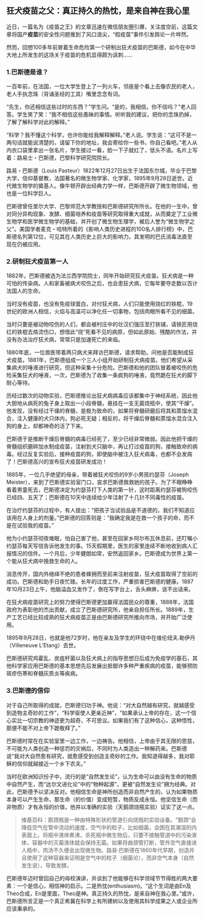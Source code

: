 ## 狂犬疫苗之父：真正持久的热忱，是来自神在我心里

近日，一篇名为《疫苗之王》的文章迅速在微信朋友圈引爆，关注度空前，这篇文章将国产**疫苗**的安全性问题推到了风口浪尖，“假疫苗”事件引发舆论一片哗然。

然而，回想100多年前冒着生命危险第一个研制出狂犬疫苗的巴斯德，如今在中华大地上所发生的这场关于疫苗的危机显得颇为讽刺……

### 1.巴斯德是谁？

一百年前，在法国，一位大学生登上了一列火车，邻座是个看上去像农民的老人，老人手执念珠（背诵圣经的工具）嘴里念念有词。

“先生，你还相信这些过时的东西？”学生问。“是的，我相信。你不信吗？”老人回答。学生笑了笑：“我不相信这些愚昧的事情。听听我的建议，把你的念珠扔掉，了解了解科学对此的解释。”

“科学？我不懂这个科学，也许你能给我解释解释。”老人说。学生说：“这可不是一两句话就能说清楚的，请留下你的地址，我会寄给你一些书，你自己看吧。”老人从内衣口袋里拿出一张名片，学生接过一看，脸一下子就红了，低头不语。名片上写着：路易士・巴斯德，巴黎科学研究院院长。

路易・巴斯德（Louis Pasteur）1822年12月27日出生于法国东尔城，毕业于巴黎大学，信仰基督教，法国著名的微生物学家、化学家，1895年9月28日逝世。近代微生物学的奠基人。像牛顿开辟出经典力学一样，巴斯德开辟了微生物领域，他也是一位科学巨人。

巴斯德曾任里尔大学、巴黎师范大学教授和巴斯德研究所所长。在他的一生中，曾对同分异构现象、发酵、细菌培养和疫苗等研究取得重大成就，从而奠定了工业微生物学和医学微生物学的基础，并开创了微生物生理学，被后人誉为“微生物学之父”。美国学者麦克・哈特所着的《影响人类历史进程的100名人排行榜》中，巴斯德名列第12位，可见其在人类历史上巨大的影响力。其发明的巴氏消毒法直至现在仍被应用。

### 2.研制狂犬疫苗第一人

1882年，巴斯德被选为法兰西学院院士，同年开始研究狂犬疫苗。狂犬病是一种可怕的传染病。人和家畜被病犬咬伤之后，也会患狂犬病，它每年要夺走数以百计法国人的生命。

当时没有疫苗，也没有免疫球蛋白，对付狂犬病，人们只能使用烧红的铁棍，19世纪的欧洲人相信，火焰与高温可以净化任一切事物，包括肉眼所看不见的细菌。

当时只要是被动物咬伤的人们，都会被村庄中的壮汉们强压至打铁铺，请铁匠用烧红的铁棍去烙烫伤口，想借此“烧”死看不见的病原，但如此原始、残酷的作法，并没有办法治疗狂犬病，常常只是加速死亡的来临。

1880年底，一位兽医带着两只病犬来拜访巴斯德，请求帮助。问他是否能制成狂犬疫苗。1881年，巴斯德组成一个三人小组开始研制狂犬病疫苗。他们希望从采集病犬的唾液进行研究，但这种采集十分危险。巴斯德和他的团队冒着被咬伤的危险采集狂犬的唾液，一次，巴斯德为了收集一条疯狗的唾液，竟然跪在狂犬的脚下耐心等待。

历经过数次的动物实验，巴斯德推论出狂犬病病毒应该都集中于神经系统，因此他大胆地从病死的兔子身上取出一小段脊髓，悬挂在一支无菌烧瓶中，使其“干燥”。他发现，没有经过干燥的脊髓，是极为致命的，如果将脊髓研磨后将其和蒸馏水混合，注入健康的犬只体内，狗必死无疑；相反的，将干燥后脊髓和蒸馏水混合注入狗的身上，却都神奇的活了下来。

巴斯德于是推断干燥后脊髓的病毒已经死了，至少已经非常微弱。因此他把干燥的脊髓组织磨碎加水制成疫苗，注射到犬只脑中，再让打过疫苗的狗，接触致命的病毒。经过反复实验后，接种疫苗的狗，即使脑中被注入狂犬病毒，也都不会发病了！巴斯德高兴的宣布狂犬疫苗研发成功！

1885年，一位几乎绝望的母亲，带着被狂犬咬伤的9岁小男孩约瑟芬（Joseph Meister），来到了巴斯德实验室门口，哀求巴斯德救救她的孩子。为了不眼睁睁看着男童死去，巴斯德决定为约瑟芬打下人类的第一针，这时距离约瑟芬被狗咬伤已经四、五天了；巴斯德在10天中连续给少年注射了十几针不同毒性的疫苗。

在治疗约瑟芬的过程中，有人提出：“把孩子当试验品是不道德的，我们不知道应该用在人身上的剂量。”巴斯德的回答则是：“我确定我是在救一个孩子的命，而不是在试验我的疫苗。”

他为小约瑟芬彻夜难眠，怕自己害了他，甚至在回家乡阿尔布瓦休息前，还叮嘱小约瑟芬每天写信告诉他发生的事。15天假期里，医生的家里连续不断地收到病人汇报情况的信件。一个月后，少年健朗如常，安然返回家乡。巴斯德成为世界上第一个能从狂犬病中挽救生命的人。

消息传开，国内外络绎不绝的患者蜂拥而至前来注射疫苗，狂犬疫苗取得了空前的成功。巴斯德和助手日夜忙碌。长年的过度工作，严重损害巴斯德的健康。1887年10月23日上午，他脑溢血又发作了，倒在写字台上，舌头麻痹，说不出话来。

在狂犬病疫苗研究上的努力使得巴斯德更加赢得法国民众的尊重，1888年，法国政府为表彰他的杰出贡献，成立了巴斯德研究所，他亲自担任所长。1889年，生产工艺已经比较成熟的狂犬病疫苗正是由巴斯德研究所推向市场，并开始广泛使用。

1895年9月28日，也就是他72岁时，他在亲友及学生的环绕中在维伦纽夫.勒伊丹（Villeneuve L’Etang）去世。

巴斯德研究鸡霍乱、炭疽杆菌以及狂犬病上的指导思想日后成为免疫学的基石，其他科学家应用巴斯德的基本思想先后发展出抵御许多种严重疾病的疫苗，能够预防斑疹伤寒和脊髓灰质炎等疾病。

### 3.巴斯德的信仰

对于自己所取得的成就，巴斯德归功于神。他说：“对大自然越有研究，就越感受到造物主奇妙的工作”，“科学驱使人更亲近神”，“如果承认上帝的存在，这一个信心实比一切宗教的神迹更为超奇，不可思议。如果我们有了这种信心，这种悟性，那便不能不对上帝下跪敬拜了。”

巴斯德时常在在实验室里一边工作，一边祷告。他相信，上帝由于其无限的恩慈，不可能为人类创造一种惩罚的灾祸后，不同时为人类造出一种解药来。巴斯德说“我对大自然愈有研究，就愈感受到创造主奇妙的工作。我知道得越多，我对耶稣的信仰就越接近一个乡下农夫。”

当时在欧洲知识份子中，流行的是“自然发生论”，认为生命可以由没有生命的物质中自然产生，而“达尔文进化论”中的“物种起源”，更被“自然发生论”拥为经典。对此，巴斯德予以坚决反对。他相信生命是神所创造而非自然产生的，认为如果物质本身可以产生生命，那生命（的价值）变成短暂，物质反成永恒。他坚信生命（而非物质）才有永恒的价值，他并以准确的实验（天鹅颈烧瓶实验）证实了这一点。

> 维基百科：鹅颈瓶是一种由特殊形状的管道引向烧瓶的实验设备。“鹅颈”会降低空气在管中流动的速度，空气中的粒子，比如细菌，会困在其潮湿的内表面上。将瓶中液体煮沸，杀死瓶中微生物后，只要不接触管道中的污染液体，容器中的灭菌液体就会保持无菌。如果将曲颈管打断，管外空气直接进人瓶中，肉汤不久便会出现微生物。路易·巴斯德在1860年代早期，创造并且使用了这种容器来证明是空气中的粒子（细菌论），而非空气本身（自然发生说），导致发酵。

巴斯德年迈时曾回自己的母校演讲，并谈到了他能够在科学领域节节得胜的两大要素：一个是信心，相信神的启示。二是热忱(enthusiasm)。“这个生词是由En及Theo合成，En是里面，Theo是神。真正持久的热忱，是来自神在我心里。”或许，巴斯德所言正是一个真正希冀在科学上有所建树以及使用其科学成果之人或企业所应该秉承的。